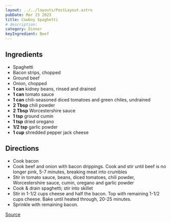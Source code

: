 ```yaml
---
layout: ../../layouts/PostLayout.astro
pubDate: Mar 25 2023
title: Cowboy Spaghetti
# description: 
category: Dinner
keyIngredient: Beef
---
```


## Ingredients
<!-- Tablespoons = Tbsp | Teaspons = tsp | Cup = cup | lb/oz/g = lowercase -->
- Spaghetti
- Bacon strips, chopped
- Ground beef
- Onion, chopped
- **1 can** kidney beans, rinsed and drained
- **1 can** tomato sauce
- **1 can** chili-seasoned diced tomatoes and green chiles, undrained
- **2 Tbsp** chili powder
- **2 Tbsp** Worcestershire sauce
- **1 tsp** ground cumin
- **1 tsp** dried oregano
- **1/2 tsp** garlic powder
- **1 cup** shredded pepper jack cheese

## Directions
- Cook bacon
- Cook beef and onion with bacon drippings. Cook and stir until beef is no longer pink, 5-7 minutes, breaking meat into crumbles
- Stir in tomato sauce, beans, diced tomatoes, chili powder, Worcestershire sauce, cumin, oregano and garlic powder
- Cook & drain spaghetti; stir into skillet
- Stir in 1-1/2 cups cheese and half the bacon. Top with remaining 1-1/2 cups cheese. Bake until heated through, 20-25 minutes.
- Sprinkle with remaining bacon.

[Source](https://www.tasteofhome.com/recipes/cowboy-spaghetti/)


